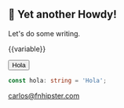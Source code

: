 ## 👋 Yet another Howdy!

Let's do some writing.

{{variable}}

<form id="soy-form">
    <button type="submit">Hola</button>
</form>

```ts
const hola: string = 'Hola';
```

carlos@fnhipster.com
